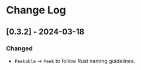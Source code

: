 # Change Log

## [0.3.2] - 2024-03-18

### Changed

* `Peekable` -> `Peek` to follow Rust naming guidelines.
